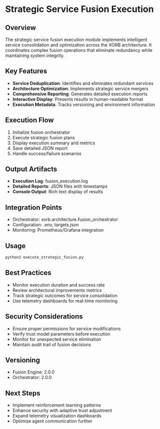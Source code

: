 # Strategic Service Fusion Execution

##  Overview
The strategic service fusion execution module implements intelligent service consolidation and optimization across the XORB architecture. It coordinates complex fusion operations that eliminate redundancy while maintaining system integrity.

##  Key Features
- **Service Deduplication**: Identifies and eliminates redundant services
- **Architecture Optimization**: Implements strategic service mergers
- **Comprehensive Reporting**: Generates detailed execution reports
- **Interactive Display**: Presents results in human-readable format
- **Execution Metadata**: Tracks versioning and environment information

##  Execution Flow
1. Initialize fusion orchestrator
2. Execute strategic fusion plans
3. Display execution summary and metrics
4. Save detailed JSON report
5. Handle success/failure scenarios

##  Output Artifacts
- **Execution Log**: fusion_execution.log
- **Detailed Reports**: JSON files with timestamps
- **Console Output**: Rich text display of results

##  Integration Points
- Orchestrator: xorb.architecture.fusion_orchestrator
- Configuration: .env, targets.json
- Monitoring: Prometheus/Grafana integration

##  Usage
```bash
python3 execute_strategic_fusion.py
```

##  Best Practices
- Monitor execution duration and success rate
- Review architectural improvements metrics
- Track strategic outcomes for service consolidation
- Use telemetry dashboards for real-time monitoring

##  Security Considerations
- Ensure proper permissions for service modifications
- Verify trust model parameters before execution
- Monitor for unexpected service elimination
- Maintain audit trail of fusion decisions

##  Versioning
- Fusion Engine: 2.0.0
- Orchestrator: 2.0.0

##  Next Steps
- Implement reinforcement learning patterns
- Enhance security with adaptive trust adjustment
- Expand telemetry visualization dashboards
- Optimize agent communication further